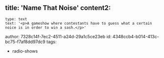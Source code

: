 title: 'Name That Noise'
content2:
  -
    type: text
    text: '<p>A gameshow where contestants have to guess what a certain noice is in order to win a sash.</p>'
author: 7328c14f-7ec2-4511-a24d-29a1c5ce23eb
id: 4348ccb4-b014-413c-bc75-f7af8dd97dc9
tags:
  - radio-shows
